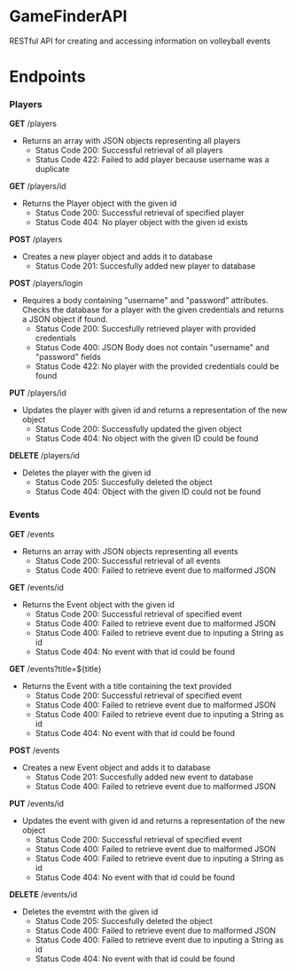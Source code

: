 # GameFinderAPI
RESTful API for creating and accessing information on volleyball events

# Endpoints

### Players

**GET** /players
+ Returns an array with JSON objects representing all players 
  - Status Code 200: Successful retrieval of all players
  - Status Code 422: Failed to add player because username was a duplicate
    
**GET** /players/id
+ Returns the Player object with the given id
  - Status Code 200: Successful retrieval of specified player
  - Status Code 404: No player object with the given id exists
    
**POST** /players
+ Creates a new player object and adds it to database
  - Status Code 201: Succesfully added new player to database
    
**POST** /players/login
+ Requires a body containing "username" and "password" attributes.  Checks the database for a player with the given credentials and returns a JSON object if found.
  - Status Code 200: Succesfully retrieved player with provided credentials
  - Status Code 400: JSON Body does not contain "username" and "password" fields
  - Status Code 422: No player with the provided credentials could be found
    
**PUT** /players/id
+ Updates the player with given id and returns a representation of the new object
  - Status Code 200: Successfully updated the given object
  - Status Code 404: No object with the given ID could be found
    
**DELETE** /players/id
+ Deletes the player with the given id
  - Status Code 205: Succesfully deleted the object
  - Status Code 404: Object with the given ID could not be found   

### Events

**GET** /events
+ Returns an array with JSON objects representing all events 
  - Status Code 200: Successful retrieval of all events
  - Status Code 400: Failed to retrieve event due to malformed JSON
    
**GET** /events/id
+ Returns the Event object with the given id
  - Status Code 200: Successful retrieval of specified event
  - Status Code 400: Failed to retrieve event due to malformed JSON
  - Status Code 400: Failed to retrieve event due to inputing a String as id
  - Status Code 404: No event with that id could be found

**GET** /events?title=${title}
+ Returns the Event with a title containing the text provided
  - Status Code 200: Successful retrieval of specified event
  - Status Code 400: Failed to retrieve event due to malformed JSON
  - Status Code 400: Failed to retrieve event due to inputing a String as id
  - Status Code 404: No event with that id could be found
    
**POST** /events
+ Creates a new Event object and adds it to database
  - Status Code 201: Succesfully added new event to database
  - Status Code 400: Failed to retrieve event due to malformed JSON
    
**PUT** /events/id
+ Updates the event with given id and returns a representation of the new object
  - Status Code 200: Successful retrieval of specified event
  - Status Code 400: Failed to retrieve event due to malformed JSON
  - Status Code 400: Failed to retrieve event due to inputing a String as id
  - Status Code 404: No event with that id could be found
    
**DELETE** /events/id
+ Deletes the evemtnt with the given id
  - Status Code 205: Succesfully deleted the object
  - Status Code 400: Failed to retrieve event due to malformed JSON
  - Status Code 400: Failed to retrieve event due to inputing a String as id
  - Status Code 404: No event with that id could be found
